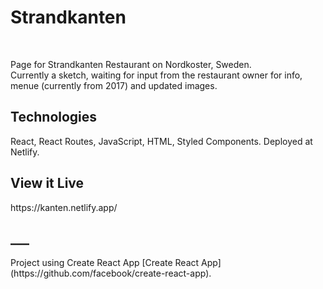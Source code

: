 <h1>Strandkanten</h1><br>
<p>Page for Strandkanten Restaurant on Nordkoster, Sweden. <br/>
Currently a sketch, waiting for input from the restaurant owner for info, menue (currently from 2017) and updated images.</p>
<h2>Technologies</h2>
<p>React, React Routes, JavaScript, HTML, Styled Components. Deployed at Netlify.</p>
<h2>View it Live</h2>
https://kanten.netlify.app/


<h2>___</h2>
Project using Create React App
 [Create React App](https://github.com/facebook/create-react-app).
